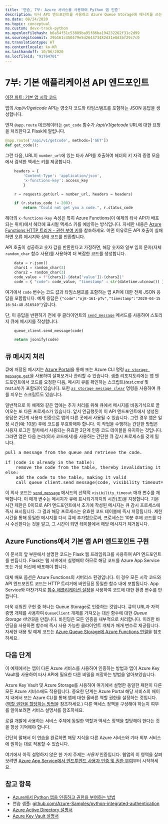 ```yaml
---
title: '연습, 7부: Azure 서비스를 사용하여 Python 앱 인증'
description: 타사 API 엔드포인트를 사용하고 Azure Queue Storage에 메시지를 쓰는 기본 앱 API 엔드포인트에 대한 코드 검사입니다.
ms.date: 08/24/2020
ms.topic: conceptual
ms.custom: devx-track-python
ms.openlocfilehash: b6a54f51c53889ba95f86ba194232262f31c2d99
ms.sourcegitcommit: 29b161c450479e5d264473482d31e8d3bf29c7c0
ms.translationtype: HT
ms.contentlocale: ko-KR
ms.lasthandoff: 10/06/2020
ms.locfileid: "91764701"
---
```

# <a name="part-7-main-application-api-endpoint"></a>7부: 기본 애플리케이션 API 엔드포인트

[이전 파트: 기본 앱 시작 코드](walkthrough-tutorial-authentication-06.md)

앱의 */api/v1/getcode* API는 영숫자 코드와 타임스탬프를 포함하는 JSON 응답을 생성합니다.

먼저 `@app.route` 데코레이터는 `get_code` 함수가 */api/v1/getcode* URL에 대한 요청을 처리한다고 Flask에 알립니다.

```python
@app.route('/api/v1/getcode', methods=['GET'])
def get_code():
```

그런 다음, URL이 `number_url`에 있는 타사 API를 호출하여 헤더의 키 자격 증명 모음에서 검색한 액세스 키를 제공합니다.

```python
    headers = {
        'Content-Type': 'application/json',
        'x-functions-key': access_key
        }

    r = requests.get(url = number_url, headers = headers)

    if (r.status_code != 200):
        return "Could not get you a code.", r.status_code
```

헤더의 `x-functions-key` 속성은 특히 Azure Functions(이 예제의 타사 API가 배포되는 위치)에서 헤더에 표시될 액세스 키를 예상하는 방식입니다. 자세한 내용은 [Azure Functions HTTP 트리거 - 권한 부여 키](/azure/azure-functions/functions-bindings-http-webhook-trigger?tabs=csharp#authorization-keys)를 참조하세요. 어떤 이유로든 API 호출이 실패하면 오류 메시지와 상태 코드를 반환합니다.

API 호출이 성공하고 숫자 값을 반환한다고 가정하면, 해당 숫자와 일부 임의 문자(자체 `random_char` 함수 사용)를 사용하여 더 복잡한 코드를 생성합니다.

```python
    data = r.json()
    chars1 = random_char(3)
    chars2 = random_char(3)
    code_value = f"{chars1}-{data['value']}-{chars2}"
    code = { "code": code_value, "timestamp" : str(datetime.utcnow()) }
```

여기에서 `code` 변수는 코드 값과 타임스탬프를 포함하는 앱 API에 대한 전체 JSON 응답을 포함합니다. 예제 응답은 `{"code":"ojE-161-pTv","timestamp":"2020-04-15 16:54:48.816549"}`입니다.

단, 이 응답을 반환하기 전에 큐 클라이언트의 [`send_message`](/python/api/azure-storage-queue/azure.storage.queue.queueclient#send-message-content----kwargs-) 메서드를 사용하여 스토리지 큐에 메시지를 작성합니다.

```python
    queue_client.send_message(code)

    return jsonify(code)
```

## <a name="processing-queue-messages"></a>큐 메시지 처리

큐에 저장된 메시지는 [Azure Portal](/azure/storage/queues/storage-quickstart-queues-portal#view-message-properties)을 통해 또는 Azure CLI 명령 [`az storage message get`](/cli/azure/storage/message#az-storage-message-get)을 사용하여 살펴보거나 관리할 수 있습니다. 샘플 리포지토리에는 앱 엔드포인트에서 코드를 요청한 다음, 메시지 큐를 확인하는 스크립트(*test.cmd* 및 *test.sh*)가 포함되어 있습니다. 또한 [`az storage message clear`](/cli/azure/storage/message#az-storage-message-clear) 명령을 사용하여 큐를 지우는 스크립트도 있습니다.

일반적으로 이 예제와 같은 앱에는 추가 처리를 위해 큐에서 메시지를 비동기식으로 끌어오는 또 다른 프로세스가 있습니다. 앞서 언급했듯이 이 API 엔드포인트에서 생성된 응답은 2단계 사용자 인증으로 앱의 다른 곳에서 사용될 수 있습니다. 그런 경우 앱은 일정 시간(예: 10분) 후에 코드를 무효화해야 합니다. 이 작업을 수행하는 간단한 방법은 사용자 로그인 절차에서 사용되는 유효한 2단계 인증 코드 테이블을 유지하는 것입니다. 그러면 앱은 다음 논리(의사 코드에서)를 사용하는 간단한 큐 감시 프로세스를 갖게 됩니다.

<pre>
pull a message from the queue and retrieve the code.

if (code is already in the table):
    remove the code from the table, thereby invalidating it
else:
    add the code to the table, making it valid
    call queue_client.send_message(code, visibility_timeout=600)
</pre>

이 의사 코드는 [`send_message`](/python/api/azure-storage-queue/azure.storage.queue.queueclient#send-message-content----kwargs-) 메서드의 선택적 `visibility_timeout` 매개 변수를 채택합니다. 이 매개 변수는 메시지가 큐에 표시되기까지의 시간(초)을 지정합니다. 기본 시간 제한은 0이므로 API 엔드포인트에서 초기에 작성된 메시지는 큐 감시 프로세스에 즉시 표시됩니다. 그 결과 해당 프로세스는 유효한 코드 테이블에 즉시 저장됩니다. 제한 시간을 통해 동일한 메시지를 다시 큐에 추가함으로써, 프로세스는 10분 후에 코드를 다시 수신한다는 것을 알고, 그 시간이 되면 테이블에서 해당 메시지가 제거됩니다.

## <a name="implementing-the-main-app-api-endpoint-in-azure-functions"></a>Azure Functions에서 기본 앱 API 엔드포인트 구현

이 문서의 앞 부분에서 설명한 코드는 Flask 웹 프레임워크를 사용하여 API 엔드포인트를 만듭니다. Flask는 웹 서버에서 실행해야 하므로 해당 코드를 Azure App Service 또는 가상 머신에 배포해야 합니다.

대체 배포 옵션은 Azure Functions의 서버리스 환경입니다. 이 경우 모든 시작 코드와 API 엔드포인트 코드는 HTTP 트리거에 바인딩된 동일한 함수 내에 포함됩니다. App Service와 마찬가지로 [함수 애플리케이션 설정](/azure/azure-functions/functions-how-to-use-azure-function-app-settings#settings)을 사용하여 코드에 대한 환경 변수를 만듭니다.

더욱 쉬워진 구현 중 하나는 Queue Storage로 인증하는 것입니다. 큐의 URL과 자격 증명 개체를 사용하여 `QueueClient` 개체를 가져오는 대신 함수에 대한 *Queue Storage 바인딩*을 만듭니다. 바인딩은 모든 인증을 내부적으로 처리합니다. 이러한 바인딩을 사용하면 함수에 즉시 사용 가능한 클라이언트 개체가 매개 변수로 제공됩니다. 자세한 내용 및 예제 코드는 [Azure Queue Storage에 Azure Functions 연결](/azure/azure-functions/functions-add-output-binding-storage-queue-cli?tabs=bash%2Cbrowser&pivots=programming-language-python)을 참조하세요.

## <a name="next-steps"></a>다음 단계

이 예제에서는 앱이 다른 Azure 서비스를 사용하여 인증하는 방법과 앱이 Azure Key Vault를 사용하여 타사 API에 필요한 다른 비밀을 저장하는 방법을 알아보았습니다.

Azure Key Vault 및 Azure Storage를 사용하여 여기에서 설명한 동일한 패턴이 다른 모든 Azure 서비스에도 적용됩니다. 중요한 단계는 Azure Portal 해당 서비스의 페이지 내에서 또는 Azure CLI를 통해 앱에 대한 올바른 역할 권한을 설정하는 것입니다. ([역할 권한을 할당하는 방법](/azure/role-based-access-control/role-assignments-steps)을 참조하세요.) 다른 액세스 정책을 구성해야 하는지 여부를 알아보려면 서비스 설명서를 참조하세요.

로컬 개발에 사용하는 서비스 주체에 동일한 역할과 액세스 정책을 할당해야 한다는 것을 항상 기억해야 합니다.

간단히 말해서 이 연습을 완료하면 해당 지식을 다른 Azure 서비스와 기타 외부 서비스에 원하는 대로 적용할 수 있습니다.

여기에서 아직 설명하지 않은 한 가지 주제는 *사용자* 인증입니다. 웹앱의 이 영역을 살펴보려면 [Azure App Service에서 엔드투엔드 사용자 인증 및 권한 부여](/azure/app-service/tutorial-auth-aad?pivots=platform-linux)부터 시작하세요.

## <a name="see-also"></a>참고 항목

- [Azure에서 Python 앱을 인증하고 권한을 부여하는 방법](azure-sdk-authenticate.md)
- 연습 샘플: [github.com/Azure-Samples/python-integrated-authentication](https://github.com/Azure-Samples/python-integrated-authentication)
- [Azure Active Directory 설명서](/azure/active-directory)
- [Azure Key Vault 설명서](/azure/key-vault)
